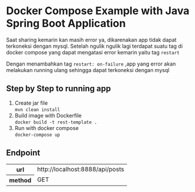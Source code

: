 # Docker Compose Example with Java Spring Boot Application
Saat sharing kemarin kan masih error ya, dikarenakan app tidak dapat terkoneksi dengan mysql. Setelah ngulik ngulik lagi terdapat suatu tag di docker compose yang dapat mengatasi error kemarin yaitu tag `restart` 

Dengan menambahkan tag `restart: on-failure` ,app yang error akan melakukan running ulang sehingga dapat terkoneksi dengan mysql

## Step by Step to running app
1. Create jar file\
   ```mvn clean install```
2. Build image with Dockerfile\
   ```docker build -t rest-template .```
3. Run with docker compose\
   ```docker-compose up```
   
## Endpoint
<table>
  <tr>
    <th>url</th>
    <td>http://localhost:8888/api/posts</td>
  </tr>
  <tr>
    <th>method</th>
    <td>GET</td>
  </tr>
</table>
